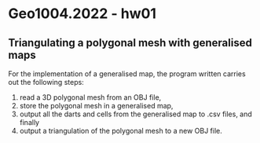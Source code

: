 # Geo1004.2022 - hw01
## Triangulating a polygonal mesh with generalised maps

For the implementation of a generalised map, the program written carries out the following steps:

1. read a 3D polygonal mesh from an OBJ file,
2. store the polygonal mesh in a generalised map,
3. output all the darts and cells from the generalised map to .csv files, and finally
4. output a triangulation of the polygonal mesh to a new OBJ file.
